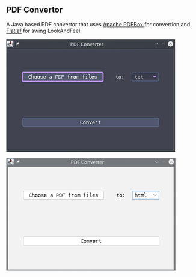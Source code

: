 ## PDF Convertor
A Java based PDF convertor that uses [Apache PDFBox ](https://pdfbox.apache.org/) for convertion and [Flatlaf](https://www.formdev.com/flatlaf/) for swing LookAndFeel.

<img src="https://raw.githubusercontent.com/arvin-vazifedan/PDF-Convertor/master/asset/dark.png"/></br>

<img src="https://raw.githubusercontent.com/arvin-vazifedan/PDF-Convertor/master/asset/light.png"/></br>

